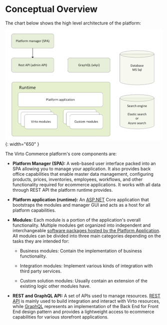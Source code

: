 ﻿# Conceptual Overview

The chart below shows the high level architecture of the platform:

![Back end architecture](media/01-back-end-architecture-chart.png){: width="650" }

The Virto Commerce platform's core components are:

- **Platform Manager (SPA):** A web-based user interface packed into an SPA allowing you to manage your application. It also provides back office capabilities that enable master data management, configuring products, prices, inventories, employees, workflows, and other functionality required for ecommerce applications. It works with all data through REST API the platform runtime provides. <!---TBA: link to Platform manager(legacy)--->
    
- **Platform application (runtime):** An [ASP.NET](http://asp.net/) Core application that bootstraps the modules and manager GUI and acts as a host for all platform capabilities.
    
- **Modules:** Each module is a portion of the application's overall functionality. Multiple modules get organized into independent and interchangeable [software packages hosted by the Platform Application](../Fundamentals/Modularity/01-overview.md). All modules can be divided into three main categories depending on the tasks they are intended for:
    
	- Business modules: Contain the implementation of business functionality.
    
	- Integration modules: Implement various kinds of integration with third party services.
    
	- Custom solution modules: Usually contain an extension of the existing logic other modules have.
    
- **REST and GraphQL API:** A set of APIs used to manage resources. [REST API](https://virtostart-demo-admin.govirto.com/docs/index.html) is mainly used to build integration and interact with Virto resources, while [GraphQL](../GraphQL-Storefront-API-Reference-xAPI/index.md) represents an implementation of the Back End for Front End design pattern and provides a lightweight access to ecommerce capabilities for various storefront applications.

